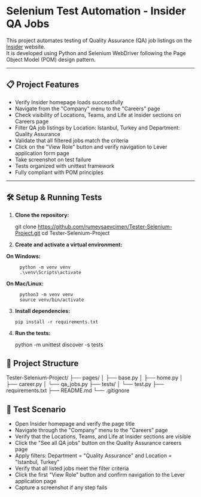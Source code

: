 # Selenium Test Automation - Insider QA Jobs

This project automates testing of Quality Assurance (QA) job listings on the [Insider](https://useinsider.com) website.  
It is developed using Python and Selenium WebDriver following the Page Object Model (POM) design pattern.

---

## 📋 Project Features

- Verify Insider homepage loads successfully
- Navigate from the "Company" menu to the "Careers" page
- Check visibility of Locations, Teams, and Life at Insider sections on Careers page
- Filter QA job listings by Location: Istanbul, Turkey and Department: Quality Assurance
- Validate that all filtered jobs match the criteria
- Click on the "View Role" button and verify navigation to Lever application form page
- Take screenshot on test failure
- Tests organized with unittest framework
- Fully compliant with POM principles

---

## 🛠 Setup & Running Tests

1. **Clone the repository:**

   git clone https://github.com/rumeysaevcimen/Tester-Selenium-Project.git
   cd Tester-Selenium-Project

 2. **Create and activate a virtual environment:**

   **On Windows:**

         python -m venv venv
         .\venv\Scripts\activate

   **On Mac/Linux:**

         python3 -m venv venv
         source venv/bin/activate

  3. **Install dependencies:**

         pip install -r requirements.txt

   4. **Run the tests:**

         python -m unittest discover -s tests


## 📁 Project Structure 

Tester-Selenium-Project/
├── pages/
│   ├── base.py
│   ├── home.py
│   ├── career.py
│   └── qa_jobs.py
├── tests/
│   └── test.py
├── requirements.txt
├── README.md
└── .gitignore


## 📝 Test Scenario

- Open Insider homepage and verify the page title
- Navigate through the "Company" menu to the "Careers" page
- Verify that the Locations, Teams, and Life at Insider sections are visible
- Click the "See all QA jobs" button on the Quality Assurance careers page
- Apply filters: Department = "Quality Assurance" and Location = "Istanbul, Turkey"
- Verify that all listed jobs meet the filter criteria
- Click the first "View Role" button and confirm navigation to the Lever application page
- Capture a screenshot if any step fails

    
